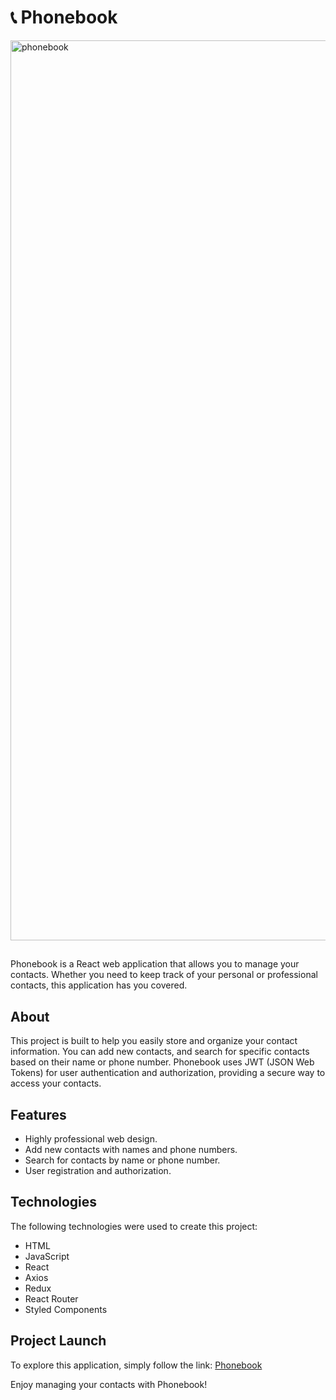 # 📞 Phonebook

<img width="1440" alt="phonebook" src="https://github.com/cutestsun/phonebook/assets/118314867/df30ca9f-903a-46e7-a9ca-b2dba20ad7e5">

##

Phonebook is a React web application that allows you to manage your contacts. Whether you need to keep track of your personal or professional contacts, this application has you covered.

## About

This project is built to help you easily store and organize your contact information. You can add new contacts, and search for specific contacts based on their name or phone number. Phonebook uses JWT (JSON Web Tokens) for user authentication and authorization, providing a secure way to access your contacts.

## Features

- Highly professional web design.
- Add new contacts with names and phone numbers.
- Search for contacts by name or phone number.
- User registration and authorization.

## Technologies

The following technologies were used to create this project:

- HTML
- JavaScript
- React
- Axios
- Redux
- React Router
- Styled Components

## Project Launch

To explore this application, simply follow the link:
[Phonebook](https://cutestsun.github.io/phonebook/)


Enjoy managing your contacts with Phonebook!
